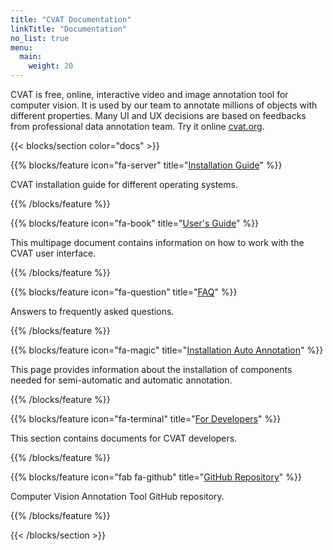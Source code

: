 ```yaml
---
title: "CVAT Documentation"
linkTitle: "Documentation"
no_list: true
menu:
  main:
    weight: 20
---
```



CVAT is free, online, interactive video and image annotation tool for computer vision.
 It is used by our team to annotate millions of objects with different properties.
 Many UI and UX decisions are based on feedbacks from professional data annotation team.
 Try it online [cvat.org](https://cvat.org).

<section id="docs">

{{< blocks/section color="docs" >}}



{{% blocks/feature icon="fa-server" title="[Installation Guide](../docs/for-users/installation/)" %}}


CVAT installation guide for different operating systems.


{{% /blocks/feature %}}


{{% blocks/feature icon="fa-book" title="[User's Guide](../docs/for-users/user-guide/)" %}}


This multipage document contains information on how to work with the CVAT user interface.


{{% /blocks/feature %}}


{{% blocks/feature icon="fa-question" title="[FAQ](../docs/for-users/faq/)" %}}


Answers to frequently asked questions.


{{% /blocks/feature %}}


{{% blocks/feature icon="fa-magic" title="[Installation Auto Annotation](../docs/for-users/installation_automatic_annotation/)" %}}


This page provides information about the installation of components needed for semi-automatic and automatic annotation.


{{% /blocks/feature %}}


{{% blocks/feature icon="fa-terminal" title="[For Developers](../docs/for-developers/)" %}}


This section contains documents for CVAT developers.


{{% /blocks/feature %}}


{{% blocks/feature icon="fab fa-github" title="[GitHub Repository](https://github.com/openvinotoolkit/cvat)" %}}


Computer Vision Annotation Tool GitHub repository.


{{% /blocks/feature %}}


{{< /blocks/section >}}

</section>
